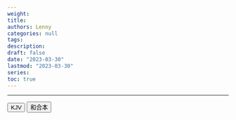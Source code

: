```yaml
---
weight: 
title: 
authors: Lenny
categories: null
tags: 
description: 
draft: false
date: "2023-03-30"
lastmod: "2023-03-30"
series:
toc: true
---
```


<!--more-->
---


<!-- Tab links -->
<div class="tab">
  <button class="tablinks active" onclick="tablabel(event, 'english')">KJV</button>
  <button class="tablinks" onclick="tablabel(event, 'chinese')">和合本</button>
  
</div>

<!-- Tab content -->
<div id="english" class="tabcontent" style="display:block">

</div>

<div id="chinese" class="tabcontent">

</div>